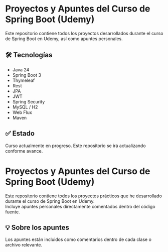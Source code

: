 # Proyectos y Apuntes del Curso de Spring Boot (Udemy)

Este repositorio contiene todos los proyectos desarrollados durante el curso de Spring Boot en Udemy, así como apuntes personales.

## 🛠️ Tecnologías

- Java 24
- Spring Boot 3
- Thymeleaf
- Rest
- JPA
- JWT
- Spring Security
- MySQL / H2
- Web Flux
- Maven

## ✅ Estado

Curso actualmente en progreso. Este repositorio se irá actualizando conforme avance.

# Proyectos y Apuntes del Curso de Spring Boot (Udemy)

Este repositorio contiene todos los proyectos prácticos que he desarrollado durante el curso de Spring Boot en Udemy.  
Incluye apuntes personales directamente comentados dentro del código fuente.

## 💡 Sobre los apuntes

Los apuntes están incluidos como comentarios dentro de cada clase o archivo relevante. 

